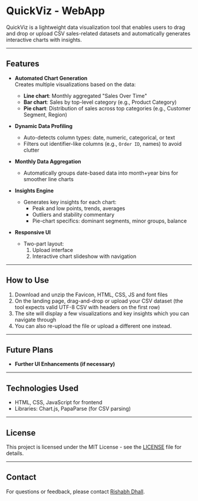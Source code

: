 # QuickViz - WebApp

QuickViz is a lightweight data visualization tool that enables users to drag and drop or upload CSV sales-related datasets and automatically generates interactive charts with insights.

---

## Features

- **Automated Chart Generation**  
  Creates multiple visualizations based on the data:
  - **Line chart**: Monthly aggregated "Sales Over Time"
  - **Bar chart**: Sales by top-level category (e.g., Product Category)
  - **Pie chart**: Distribution of sales across top categories (e.g., Customer Segment, Region)

- **Dynamic Data Profiling**
  - Auto-detects column types: date, numeric, categorical, or text
  - Filters out identifier-like columns (e.g., `Order ID`, names) to avoid clutter

- **Monthly Data Aggregation**
  - Automatically groups date-based data into month+year bins for smoother line charts

- **Insights Engine**
  - Generates key insights for each chart:
    - Peak and low points, trends, averages
    - Outliers and stability commentary
    - Pie-chart specifics: dominant segments, minor groups, balance

- **Responsive UI**
  - Two-part layout:  
    1. Upload interface  
    2. Interactive chart slideshow with navigation  

---

## How to Use

1. Download and unzip the Favicon, HTML, CSS, JS and font files
2. On the landing page, drag-and-drop or upload your CSV dataset (the tool expects valid UTF-8 CSV with headers on the first row)
3. The site will display a few visualizations and key insights which you can navigate through
4. You can also re-upload the file or upload a different one instead.

---

## Future Plans

- **Further UI Enhancements (if necessary)**

---

## Technologies Used

- HTML, CSS, JavaScript for frontend
- Libraries: Chart.js, PapaParse (for CSV parsing)
---

## License

This project is licensed under the MIT License - see the [LICENSE](LICENSE) file for details.

---

## Contact

For questions or feedback, please contact [Rishabh Dhall](mailto:rishabhdhall02@gmail.com).

